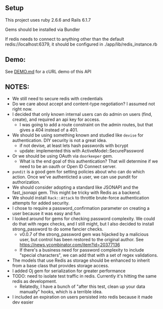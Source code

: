 ## Setup
This project uses ruby 2.6.6 and Rails 6.1.7

Gems should be installed via Bundler

If redis needs to connect to anything other than the default redis://localhost:6379, it should be configured in ./app/lib/redis_instance.rb

## Demo:

See [DEMO.md](DEMO.md) for a cURL demo of this API

## NOTES:

* We still need to secure redis with credentials
* Do we care about accept and content-type negotiation? I assumed not right now.
* I decided that only known internal users can do admin on users (find, create), and required an api key for access.
  * I was going to add a route constraint on the admin routes, but that gives a 404 instead of a 401. 
* We should be using something known and studied like `devise` for authentication. DIY security is not a great idea.
  * if not devise, at least lets hash passwords with bcrypt
  * update: implemented this with ActiveModel::SecurePassword
* Or we should be using OAuth via `doorkeeper` gem.
  * What is the end goal of this authentication? That will determine if we need to be an oauth or Open ID Connect server.
* `pundit` is a good gem for setting policies about who can do which action. Once we've authenticted a user, we can use pundit for authorization.
* We should consider adopting a standard like JSONAPI and the fast_jsonapi gem. This might be tricky with Redis as a backend.
* We should install `Rack::Attack` to throttle brute-force authentication attempts for added security.
* I chose to require a password_confirmation parameter on creating a user because it was easy and fun
* I looked around for gems for checking password complexity. We could do that with regex checks, and I still might, but I also decided to install strong_password to do some fancier checks.
  * v0.0.7 of the strong_password gem was hijacked by a malicious user, but control has been restored to the original author. See https://news.ycombinator.com/item?id=20377136
  * If there's a business need for password complexity to include "special characters", we can add that with a set of regex validations.
* The models that use Redis as storage should be enhanced to inherit from a base class that provides storage access. 
* I added Oj gem for serialization for greater performance
* TODO: need to isolate test traffic in redis. Currently it's hitting the same redis as development.
  * Relatedly, I have a bunch of "after this test, clean up your data manually" hooks, which is a terrible idea.
* I included an expiration on users persisted into redis because it made dev easier
